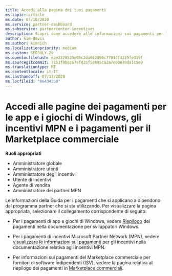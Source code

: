 ```yaml
---
title: Accedi alla pagina dei tuoi pagamenti
ms.topic: article
ms.date: 07/10/2020
ms.service: partner-dashboard
ms.subservice: partnercenter-incentives
description: Scopri come accedere alle informazioni sui pagamenti per le tue app e i tuoi giochi di Windows, gli incentivi MPN e i pagamenti per i Marketplace commerciali per fornitori di software indipendenti.
author: kim-davis
ms.author: kimnich
ms.localizationpriority: medium
ms.custom: SEOJULY.20
ms.openlocfilehash: eae2220525e05c2da612896c77014f4225fe319f
ms.sourcegitcommit: 7153f0b8c67efd35f58695ca2a7e00e70da1c5e9
ms.translationtype: MT
ms.contentlocale: it-IT
ms.lasthandoff: 07/17/2020
ms.locfileid: "86434550"
---
```

# <a name="access-payouts-pages-for-windows-apps-and-games-mpn-incentives-and-commercial-marketplace-payments"></a>Accedi alle pagine dei pagamenti per le app e i giochi di Windows, gli incentivi MPN e i pagamenti per il Marketplace commerciale

**Ruoli appropriati**
-   Amministratore globale
-   Amministratore utenti
-   Amministratore degli incentivi
-   Utente di incentivi
-   Agente di vendita
-   Amministratore dei partner MPN

Le informazioni della Guida per i pagamenti che si applicano a dipendono dal programma partner che si sta utilizzando. Per visualizzare la pagina appropriata, selezionare il collegamento corrispondente di seguito:

- Per i pagamenti di app e giochi di Windows, vedere [Riepilogo](https://docs.microsoft.com/windows/uwp/publish/payout-summary) dei pagamenti nella documentazione per sviluppatori Windows.

- Per i pagamenti di incentivi Microsoft Partner Network (MPN), vedere [visualizzare le informazioni sui pagamenti](understand-incentive-payouts.md) per gli incentivi nella documentazione relativa agli incentivi MPN.

- Per informazioni sui pagamenti del Marketplace commerciale per fornitori di software indipendenti (ISV), vedere la pagina relativa al riepilogo dei pagamenti in [Marketplace commerciali](https://docs.microsoft.com/azure/marketplace/partner-center-portal/payout-summary).
